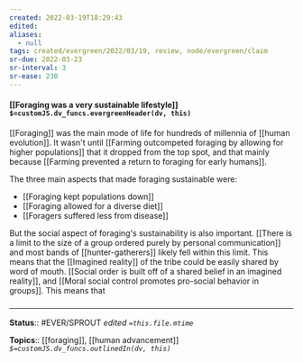 ```yaml
---
created: 2022-03-19T18:29:43 
edited: 
aliases:
  - null
tags: created/evergreen/2022/03/19, review, node/evergreen/claim
sr-due: 2022-03-23
sr-interval: 3
sr-ease: 230
---
```


#### [[Foraging was a very sustainable lifestyle]] `$=customJS.dv_funcs.evergreenHeader(dv, this)`

[[Foraging]] was the main mode of life for hundreds of millennia of [[human evolution]]. It wasn't until [[Farming outcompeted foraging by allowing for higher populations]] that it dropped from the top spot, and that mainly because [[Farming prevented a return to foraging for early humans]].

The three main aspects that made foraging sustainable were:
- [[Foraging kept populations down]]
- [[Foraging allowed for a diverse diet]]
- [[Foragers suffered less from disease]]

But the social aspect of foraging's sustainability is also important.
[[There is a limit to the size of a group ordered purely by personal communication]]
and most bands of [[hunter-gatherers]] likely fell within this limit.
This means that the [[Imagined reality]] of the tribe could be easily shared by word of mouth.
[[Social order is built off of a shared belief in an imagined reality]], and 
[[Moral social control promotes pro-social behavior in groups]].
This means that 
### <hr class="footnote"/>

**Status**:: #EVER/SPROUT
*edited `=this.file.mtime`*

**Topics**:: [[foraging]], [[human advancement]]
*`$=customJS.dv_funcs.outlinedIn(dv, this)`*
